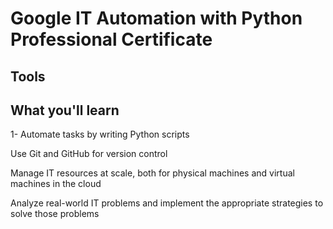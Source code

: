 # Google IT Automation with Python Professional Certificate

## Tools

## What you'll learn

1- Automate tasks by writing Python scripts

Use Git and GitHub for version control

Manage IT resources at scale, both for physical machines and virtual machines in the cloud 

Analyze real-world IT problems and implement the appropriate strategies to solve those problems
